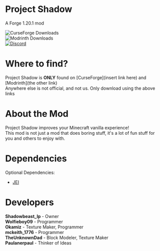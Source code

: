 # Project Shadow
A Forge 1.20.1 mod

![CurseForge Downloads](https://img.shields.io/curseforge/dt/:projectId) \
![Modrinth Downloads](https://img.shields.io/modrinth/dt/:projectId) \
<a href="https://discord.gg/nkTkMsBDmg"><img src="https://img.shields.io/discord/1188804461762723891?color=5865f2&label=Discord&style=flat" alt="Discord"></a>

# Where to find?
Project Shadow is **ONLY** found on
[CurseForge](insert link here) and [Modrinth](the other link) \
Anywhere else is not official, and not us. Only download using the above links

# About the Mod
Project Shadow improves your Minecraft vanilla experience! \
This mod is not just a mod that does boring stuff, it's a lot of fun stuff for you and others to enjoy with. 

# Dependencies
Optional Dependencies: 
- [JEI](https://www.curseforge.com/minecraft/mc-mods/jei/files/all?page=1&pageSize=20&version=1.20.1&gameVersionTypeId=1)

# Developers
**Shadowbeast_lp** - Owner \
**Wolfieboy09** - Programmer \
**Okamiz** - Texture Maker, Programmer \
**mckeith_1776** - Programmer \
**TheUnknownDad** - Block Modeler, Texture Maker \
**Paulanerpaul** - Thinker of Ideas